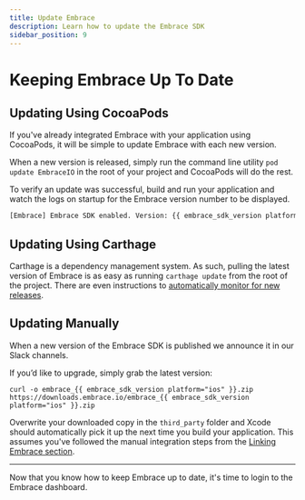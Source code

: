 ```yaml
---
title: Update Embrace
description: Learn how to update the Embrace SDK
sidebar_position: 9
---
```


# Keeping Embrace Up To Date

## Updating Using CocoaPods

If you've already integrated Embrace with your application using CocoaPods, it will be simple to update Embrace with each new version.

When a new version is released, simply run the command line utility `pod update EmbraceIO` in the root of your project and CocoaPods will do the rest.

To verify an update was successful, build and run your application and watch the logs on startup for the Embrace version number to be displayed.

```sh
[Embrace] Embrace SDK enabled. Version: {{ embrace_sdk_version platform="ios" }}
```

## Updating Using Carthage

Carthage is a dependency management system. As such, pulling the latest version of Embrace is as easy as running `carthage update` from the root of the project.
There are even instructions to [automatically monitor for new releases](https://github.com/Carthage/Carthage#optionally-add-build-phase-to-warn-about-outdated-dependencies). 

## Updating Manually 

When a new version of the Embrace SDK is published we announce it in our Slack channels. 

If you’d like to upgrade, simply grab the latest version:

```shell-session
curl -o embrace_{{ embrace_sdk_version platform="ios" }}.zip https://downloads.embrace.io/embrace_{{ embrace_sdk_version platform="ios" }}.zip
```

Overwrite your downloaded copy in the `third_party` folder and Xcode should automatically pick it up the next time you build your application. This assumes you've followed the manual integration steps from the [Linking Embrace section](/ios/5x/integration/linking-embrace#manual).

---

Now that you know how to keep Embrace up to date, it's time to login to the Embrace dashboard.
